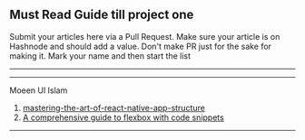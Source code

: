 ## Must Read Guide till project one

Submit your articles here via a Pull Request. Make sure your article is on Hashnode and should add a value. Don't make PR just for the sake for making it.
Mark your name and then start the list

---

---
Moeen Ul Islam
1. [mastering-the-art-of-react-native-app-structure](https://moeen.hashnode.dev/mastering-the-art-of-react-native-app-structure)
2. [A comprehensive guide to flexbox with code snippets](https://moeen.hashnode.dev/flex-your-layouts-a-comprehensive-guide-to-flexbox-in-react-native-with-code-snippets)

---
